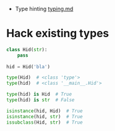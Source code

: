 * Type hinting [typing.md](typing.md)

# Hack existing types
```python
class Hid(str):
    pass
   
hid = Hid('bla')

type(Hid)  # <class 'type'>
type(hid)  # <class '__main__.Hid'>

type(hid) is Hid  # True
type(hid) is str  # False

isinstance(hid, Hid)  # True
isinstance(hid, str)  # True
issubclass(Hid, str)  # True

```
